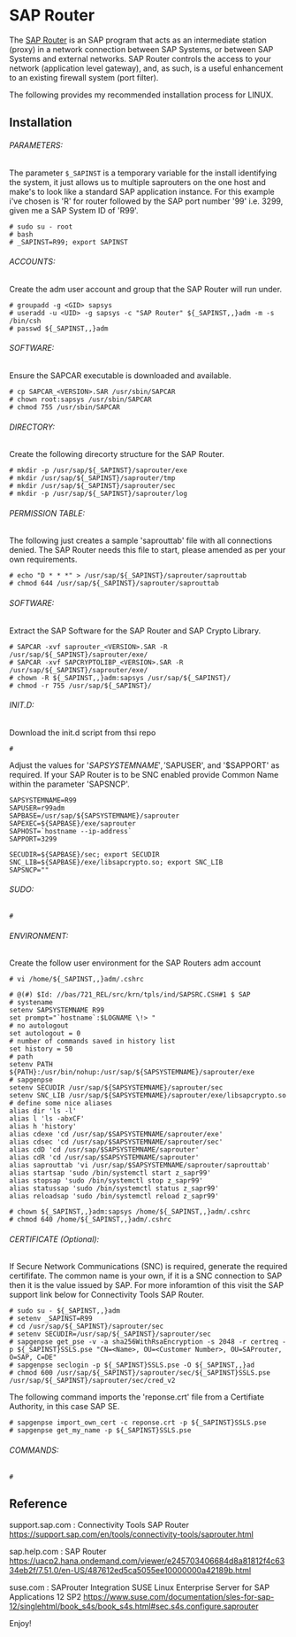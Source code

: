 # SAP Router

The [SAP Router](https://support.sap.com/en/tools/connectivity-tools/saprouter.html) is an SAP program that acts as an intermediate station (proxy) in a network connection between SAP Systems, or between SAP Systems and external networks. SAP Router controls the access to your network (application level gateway), and, as such, is a useful enhancement to an existing firewall system (port filter).

The following provides my recommended installation process for LINUX.
 
## Installation
###### PARAMETERS:
The parameter `$_SAPINST` is a temporary variable for the install identifying the system, it just allows us to multiple saprouters on the one host and make's to look like a standard SAP application instance. For this example i've chosen is 'R' for router followed by the SAP port number '99' i.e. 3299, given me a SAP System ID of 'R99'.
```shell
# sudo su - root
# bash
# _SAPINST=R99; export SAPINST
```
###### ACCOUNTS:
Create the <sapsid>adm user account and group that the SAP Router will run under.
```shell-script
# groupadd -g <GID> sapsys
# useradd -u <UID> -g sapsys -c "SAP Router" ${_SAPINST,,}adm -m -s /bin/csh
# passwd ${_SAPINST,,}adm
```
###### SOFTWARE:
Ensure the SAPCAR executable is downloaded and available.
```shell-script
# cp SAPCAR_<VERSION>.SAR /usr/sbin/SAPCAR
# chown root:sapsys /usr/sbin/SAPCAR
# chmod 755 /usr/sbin/SAPCAR
```
###### DIRECTORY:
Create the following direcorty structure for the SAP Router.
```shell-script
# mkdir -p /usr/sap/${_SAPINST}/saprouter/exe
# mkdir /usr/sap/${_SAPINST}/saprouter/tmp
# mkdir /usr/sap/${_SAPINST}/saprouter/sec
# mkdir -p /usr/sap/${_SAPINST}/saprouter/log
```
###### PERMISSION TABLE:
The following just creates a sample 'saprouttab' file with all connections denied. The SAP Router needs this file to start, please amended as per your own requirements.
```shell-script
# echo "D * * *" > /usr/sap/${_SAPINST}/saprouter/saprouttab
# chmod 644 /usr/sap/${_SAPINST}/saprouter/saprouttab
```
###### SOFTWARE:
Extract the SAP Software for the SAP Router and SAP Crypto Library.
```shell-script
# SAPCAR -xvf saprouter_<VERSION>.SAR -R /usr/sap/${_SAPINST}/saprouter/exe/
# SAPCAR -xvf SAPCRYPTOLIBP_<VERSION>.SAR -R /usr/sap/${_SAPINST}/saprouter/exe/
# chown -R ${_SAPINST,,}adm:sapsys /usr/sap/${_SAPINST}/
# chmod -r 755 /usr/sap/${_SAPINST}/
```
###### INIT.D:
Download the init.d script from thsi repo
```shell-script
#
```
Adjust the values for '$SAPSYSTEMNAME', '$SAPUSER', and '$SAPPORT' as required. If your SAP Router is to be SNC enabled provide Common Name within the parameter 'SAPSNCP'.
```shell-script
SAPSYSTEMNAME=R99
SAPUSER=r99adm
SAPBASE=/usr/sap/${SAPSYSTEMNAME}/saprouter
SAPEXEC=${SAPBASE}/exe/saprouter
SAPHOST=`hostname --ip-address`
SAPPORT=3299

SECUDIR=${SAPBASE}/sec; export SECUDIR
SNC_LIB=${SAPBASE}/exe/libsapcrypto.so; export SNC_LIB
SAPSNCP=""
```
###### SUDO:
```shell-script
#
```
###### ENVIRONMENT:
Create the follow user environment for the SAP Routers <sapsid>adm account
```shell-script
# vi /home/${_SAPINST,,}adm/.cshrc
```
```shell-script
# @(#) $Id: //bas/721_REL/src/krn/tpls/ind/SAPSRC.CSH#1 $ SAP
# systename
setenv SAPSYSTEMNAME R99
set prompt="`hostname`:$LOGNAME \!> "
# no autologout
set autologout = 0
# number of commands saved in history list
set history = 50
# path
setenv PATH ${PATH}:/usr/bin/nohup:/usr/sap/${SAPSYSTEMNAME}/saprouter/exe
# sapgenpse
setenv SECUDIR /usr/sap/${SAPSYSTEMNAME}/saprouter/sec
setenv SNC_LIB /usr/sap/${SAPSYSTEMNAME}/saprouter/exe/libsapcrypto.so
# define some nice aliases
alias dir 'ls -l'
alias l 'ls -abxCF'
alias h 'history'
alias cdexe 'cd /usr/sap/$SAPSYSTEMNAME/saprouter/exe'
alias cdsec 'cd /usr/sap/$SAPSYSTEMNAME/saprouter/sec'
alias cdD 'cd /usr/sap/$SAPSYSTEMNAME/saprouter'
alias cdR 'cd /usr/sap/$SAPSYSTEMNAME/saprouter'
alias saprouttab 'vi /usr/sap/$SAPSYSTEMNAME/saprouter/saprouttab'
alias startsap 'sudo /bin/systemctl start z_sapr99'
alias stopsap 'sudo /bin/systemctl stop z_sapr99'
alias statussap 'sudo /bin/systemctl status z_sapr99'
alias reloadsap 'sudo /bin/systemctl reload z_sapr99'
```
```shell-script
# chown ${_SAPINST,,}adm:sapsys /home/${_SAPINST,,}adm/.cshrc
# chmod 640 /home/${_SAPINST,,}adm/.cshrc
```
###### CERTIFICATE (Optional):
If Secure Network Communications (SNC) is required, generate the required certififate. The common name is your own, if it is a SNC connection to SAP then it is the value issued by SAP. For more inforamtion of this visit the SAP support link below for Connectivity Tools SAP Router.
```shell-script
# sudo su - ${_SAPINST,,}adm
# setenv _SAPINST=R99
# cd /usr/sap/${_SAPINST}/saprouter/sec
# setenv SECUDIR=/usr/sap/${_SAPINST}/saprouter/sec
# sapgenpse get_pse -v -a sha256WithRsaEncryption -s 2048 -r certreq -p ${_SAPINST}SSLS.pse "CN=<Name>, OU=<Customer Number>, OU=SAProuter, O=SAP, C=DE"
# sapgenpse seclogin -p ${_SAPINST}SSLS.pse -O ${_SAPINST,,}ad
# chmod 600 /usr/sap/${_SAPINST}/saprouter/sec/${_SAPINST}SSLS.pse /usr/sap/${_SAPINST}/saprouter/sec/cred_v2
```
The following command imports the 'reponse.crt' file from a Certifiate Authority, in this case SAP SE.
```shell-script
# sapgenpse import_own_cert -c reponse.crt -p ${_SAPINST}SSLS.pse
# sapgenpse get_my_name -p ${_SAPINST}SSLS.pse
```
###### COMMANDS:
```shell-script
#
```

## Reference
support.sap.com : Connectivity Tools SAP Router
https://support.sap.com/en/tools/connectivity-tools/saprouter.html

sap.help.com : SAP Router
https://uacp2.hana.ondemand.com/viewer/e245703406684d8a81812f4c6334eb2f/7.51.0/en-US/487612ed5ca5055ee10000000a42189b.html

suse.com : SAProuter Integration
SUSE Linux Enterprise Server for SAP Applications 12 SP2
https://www.suse.com/documentation/sles-for-sap-12/singlehtml/book_s4s/book_s4s.html#sec.s4s.configure.saprouter

Enjoy!
